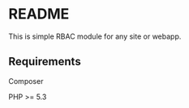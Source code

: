 README
======

This is simple RBAC module for any site or webapp.

Requirements
------------
Composer

PHP >= 5.3
